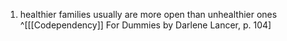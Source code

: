 1. healthier families usually are more open than unhealthier ones ^[[[Codependency]] For Dummies by Darlene Lancer, p. 104]